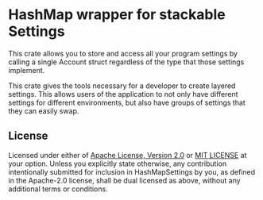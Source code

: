 # HashMap wrapper for stackable Settings

This crate allows you to store and access all your program settings by calling a single Account struct regardless of the type that those settings implement.

This crate gives the tools necessary for a developer to create layered settings. This allows users of the application to not only have different settings for different environments, but also have groups of settings that they can easily swap.

## License

Licensed under either of [Apache License, Version 2.0](LICENSE-APACHE) or [MIT LICENSE](LICENSE-MIT) at your option.
Unless you explicitly state otherwise, any contribution intentionally submitted for inclusion in HashMapSettings by you, as defined in the Apache-2.0 license, shall be dual licensed as above, without any additional terms or conditions.
